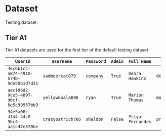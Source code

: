 # Dataset

Testing dataset.

## Tier A1

Tier A1 datasets are used for the first tier of the default testing dataset.

| `UserId`                               | `Username`         | `Password`    | `Admin` | `Full Name`       | `Email`                       |
|----------------------------------------|--------------------|---------------|---------|-------------------|-------------------------------|
| `46c6b1cc-a874-4918-b74b-9de5061d7d35` | `sadmeercat879`    | `company`     | `True`  | `Debra Hawkins`   | `debra.hawkins@redcobra.tld`  |
| `aec106d2-0ce5-4897-96cf-6e5c99957bb9` | `yellowkoala898`   | `ryan`        | `True`  | `Marion Thomas`   | `marion.thomas@redcobra.tld`  |
| `94e5a08c-4144-44c8-9bc4-aa1c47e570be` | `crazyostrich706`  | `sheldon`     | `False` | `Priya Fernandes` | `priya.fernandes@example.com` |
